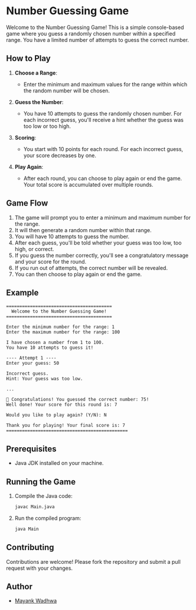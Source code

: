 # Number Guessing Game

Welcome to the Number Guessing Game! This is a simple console-based game where you guess a randomly chosen number within a specified range. You have a limited number of attempts to guess the correct number.

## How to Play

1. **Choose a Range**:
   - Enter the minimum and maximum values for the range within which the random number will be chosen.

2. **Guess the Number**:
   - You have 10 attempts to guess the randomly chosen number. For each incorrect guess, you'll receive a hint whether the guess was too low or too high.

3. **Scoring**:
   - You start with 10 points for each round. For each incorrect guess, your score decreases by one.

4. **Play Again**:
   - After each round, you can choose to play again or end the game. Your total score is accumulated over multiple rounds.

## Game Flow

1. The game will prompt you to enter a minimum and maximum number for the range.
2. It will then generate a random number within that range.
3. You will have 10 attempts to guess the number.
4. After each guess, you'll be told whether your guess was too low, too high, or correct.
5. If you guess the number correctly, you'll see a congratulatory message and your score for the round.
6. If you run out of attempts, the correct number will be revealed.
7. You can then choose to play again or end the game.

## Example

```
========================================
  Welcome to the Number Guessing Game!
========================================

Enter the minimum number for the range: 1
Enter the maximum number for the range: 100

I have chosen a number from 1 to 100.
You have 10 attempts to guess it!

---- Attempt 1 ----
Enter your guess: 50

Incorrect guess.
Hint: Your guess was too low.

...

🎉 Congratulations! You guessed the correct number: 75!
Well done! Your score for this round is: 7

Would you like to play again? (Y/N): N

Thank you for playing! Your final score is: 7
==============================================
```

## Prerequisites

- Java JDK installed on your machine.

## Running the Game

1. Compile the Java code:

   ```sh
   javac Main.java
   ```

2. Run the compiled program:

   ```sh
   java Main
   ```
   
## Contributing

Contributions are welcome! Please fork the repository and submit a pull request with your changes.

## Author

- [Mayank Wadhwa](https://github.com/MmayankK21)
